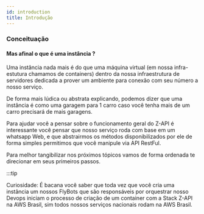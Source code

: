 ```yaml
---
id: introduction
title: Introdução
---
```


### Conceituação

#### Mas afinal o que é uma instância ?

Uma instância nada mais é do que uma máquina virtual (em nossa infra-estutura chamamos de containers) dentro da nossa infraestrutura de servidores dedicada a prover um ambiente para conexão com seu número a nosso serviço.

De forma mais lúdica ou abstrata explicando, podemos dizer que uma instância é como uma garagem para 1 carro caso você tenha mais de um carro precisará de mais garagens.

Para ajudar você a pensar sobre o funcionamento geral do Z-API é interessante você pensar que nosso serviço roda com base em um whatsapp Web, e que abstrairmos os métodos disponibilizados por ele de forma simples permitimos que você manipule via API RestFul.

Para melhor tangibilizar nos próximos tópicos vamos de forma ordenada te direcionar em seus primeiros passos.

:::tip

Curiosidade: É bacana você saber que toda vez que você cria uma instância um nossos FlyBots que são responsáveis por orquestrar nosso Devops iniciam o processo de criação de um container com a Stack Z-API na AWS Brasil, sim todos nossos serviços nacionais rodam na AWS Brasil.
